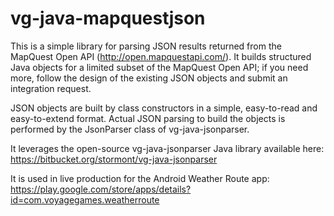 vg-java-mapquestjson
====================

This is a simple library for parsing JSON results returned from the MapQuest Open API (http://open.mapquestapi.com/). It builds structured Java objects for a limited subset of the MapQuest Open API; if you need more, follow the design of the existing JSON objects and submit an integration request.

JSON objects are built by class constructors in a simple, easy-to-read and easy-to-extend format. Actual JSON parsing to build the objects is performed by the JsonParser class of vg-java-jsonparser.

It leverages the open-source vg-java-jsonparser Java library available here: https://bitbucket.org/stormont/vg-java-jsonparser

It is used in live production for the Android Weather Route app: https://play.google.com/store/apps/details?id=com.voyagegames.weatherroute